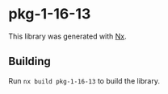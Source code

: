 # pkg-1-16-13

This library was generated with [Nx](https://nx.dev).

## Building

Run `nx build pkg-1-16-13` to build the library.
